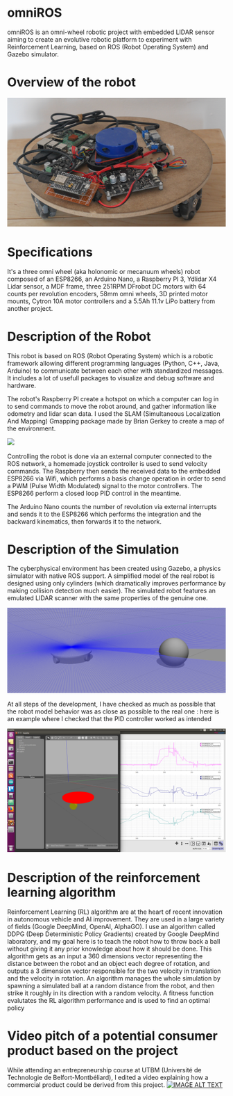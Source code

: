 #   omniROS
omniROS is an omni-wheel robotic project with embedded LIDAR sensor aiming to create an evolutive robotic platform to experiment with Reinforcement Learning, based on ROS (Robot Operating System) and Gazebo simulator.

# Overview of the robot

![](https://raw.githubusercontent.com/RobinBaruffa/omniROS/master/Documentation%20and%20misc/omniROS_picture.JPG)

# Specifications
It's a three omni wheel (aka holonomic or mecanuum wheels) robot composed of an ESP8266, an Arduino Nano, a Raspberry PI 3, Ydlidar X4 Lidar sensor, a MDF frame, three 251RPM DFrobot DC motors with 64 counts per revolution encoders, 58mm omni wheels, 3D printed motor mounts, Cytron 10A motor controllers and a 5.5Ah 11.1v LiPo battery from another project.

# Description of the Robot
This robot is based on ROS (Robot Operating System) which is a robotic framework allowing different programming languages (Python, C++, Java, Arduino) to communicate between each other with standardized messages. It includes a lot of usefull packages to visualize and debug software and hardware.

The robot's Raspberry PI create a hotspot on which a computer can log in to send commands to move the robot around, and gather information like odometry and lidar scan data. I used the SLAM (Simultaneous Localization And Mapping) Gmapping package made by Brian Gerkey to create a map of the environment.

![](https://raw.githubusercontent.com/RobinBaruffa/omniROS/master/Documentation%20and%20misc/map_picture.JPG)

Controlling the robot is done via an external computer connected to the ROS network, a homemade joystick controller is used to send velocity commands. The Raspberry then sends the received data to the embedded ESP8266 via Wifi, which performs a basis change operation in order to send a PWM (Pulse Width Modulated) signal to the motor controllers. The ESP8266 perform a closed loop PID control in the meantime. 

The Arduino Nano counts the number of revolution via external interrupts and sends it to the ESP8266 which performs the integration and the backward kinematics, then forwards it to the network.

# Description of the Simulation
The cyberphysical environment has been created using Gazebo, a physics simulator with native ROS support. A simplified model of the real robot is designed using only cylinders (which dramatically improves performance by making collision detection much easier). The simulated robot features an emulated LIDAR scanner with the same properties of the genuine one.

![](https://raw.githubusercontent.com/RobinBaruffa/omniROS/master/Documentation%20and%20misc/gazebo_screenshot.png)

At all steps of the development, I have checked as much as possible that the robot model behavior was as close as possible to the real one : here is an example where I checked that the PID controller worked as intended

![](https://raw.githubusercontent.com/RobinBaruffa/omniROS/master/Documentation%20and%20misc/Screenshot%20from%202019-05-05%2017-35-53.png)

# Description of the reinforcement learning algorithm
Reinforcement Learning (RL) algorithm are at the heart of recent innovation in autonomous vehicle and AI improvement. They are used in a large variety of fields (Google DeepMind, OpenAI, AlphaGO). I use an algorithm called DDPG (Deep Deterministic Policy Gradients) created by Google DeepMind laboratory, and my goal here is to teach the robot how to throw back a ball without giving it any prior knowledge about how it should be done. This algorithm gets as an input a 360 dimensions vector representing the distance between the robot and an object each degree of rotation, and outputs a 3 dimension vector responsible for the two velocity in translation and the velocity in rotation. 
An algorithm manages the whole simulation by spawning a simulated ball at a random distance from the robot, and then strike it roughly in its direction with a random velocity. A fitness function evalutates the RL algorithm performance and is used to find an optimal policy

# Video pitch of a potential consumer product based on the project
While attending an entrepreneurship course at UTBM (Université de Technologie de Belfort-Montbéliard), I edited a video explaining how a commercial product could be derived from this project.
[![IMAGE ALT TEXT](http://img.youtube.com/vi/R22B-GZS-08/0.jpg)](http://www.youtube.com/watch?v=R22B-GZS-08 "omniROS omniwheel robotic development platform for AI
")
